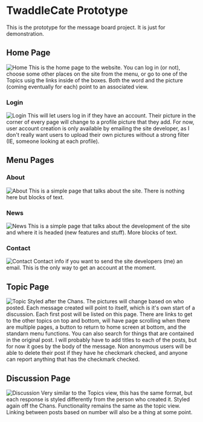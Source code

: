 # TwaddleCate Prototype

This is the prototype for the message board project. It is just for demonstration.

## Home Page
![Home](Pictures/Home.png)
This is the home page to the website. You can log in (or not), choose some other places on the site from the menu, or go to one of the Topics usig the links inside of the boxes. Both the word and the picture (coming eventually for each) point to an associated view.

### Login
![Login](Pictures/Login.png)
This will let users log in if they have an account. Their picture in the corner of every page will change to a profile picture that they add. For now, user account creation is only available by emailing the site developer, as I don't really want users to upload their own pictures without a strong filter (IE, someone looking at each profile).

## Menu Pages
### About
![About](Pictures/About.png)
This is a simple page that talks about the site. There is nothing here but blocks of text.

### News
![News](Pictures/News.png)
This is a simple page that talks about the development of the site and where it is headed (new features and stuff). More blocks of text.

### Contact
![Contact](Pictures/Contact.png)
Contact info if you want to send the site developers (me) an email. This is the only way to get an account at the moment.

## Topic Page
![Topic](Pictures/Topic.png)
Styled after the Chans. The pictures will change based on who posted. Each message created will point to itself, which is it's own start of a discussion. Each first post will be listed on this page. There are links to get to the other topics on top and bottom, will have page scrolling when there are multiple pages, a button to return to home screen at bottom, and the standarn menu functions. You can also search for things that are contained in the original post. I will probably have to add titles to each of the posts, but for now it goes by the body of the message. Non anonymous users will be able to delete their post if they have he checkmark checked, and anyone can report anything that has the checkmark checked.

## Discussion Page
![Discussion](Pictures/Discussion.png)
Very similar to the Topics view, this has the same format, but each response is styled differently from the person who created it. Styled again off the Chans. Functionality remains the same as the topic view. Linking between posts based on number will also be a thing at some point.
